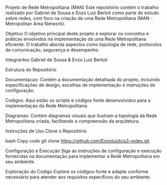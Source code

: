 Projeto de Rede Metropolitana (MAN)
Este repositório contém o trabalho realizado por Gabriel de Sousa e Enzo Luiz Bertoli como parte do estudo sobre redes, com foco na criação de uma Rede Metropolitana (MAN - Metropolitan Area Network).

Objetivo
O objetivo principal deste projeto é explorar os conceitos e práticas envolvidos na implementação de uma Rede Metropolitana eficiente. O trabalho aborda aspectos como topologia de rede, protocolos de comunicação, segurança e desempenho.

Integrantes
Gabriel de Sousa &
Enzo Luiz Bertoli

Estrutura do Repositório

Documentacao: Contém a documentação detalhada do projeto, incluindo especificações de design, escolhas de implementação e instruções de configuração.

Codigos: Aqui estão os scripts e códigos fonte desenvolvidos para a implementação da Rede Metropolitana. 

Diagramas: Contém diagramas visuais que ilustram a topologia da Rede Metropolitana criada, facilitando a compreensão da arquitetura.

Instruções de Uso
Clone o Repositório

bash
Copy code
git clone https://github.com/Enzoluizb/a3-redes.git

Configuração e Execução
Siga as instruções de configuração e execução fornecidas na documentação para implementar a Rede Metropolitana em seu ambiente.

Exploração do Código
Explore os códigos-fonte e adapte conforme necessário para atender aos requisitos específicos do seu ambiente.
